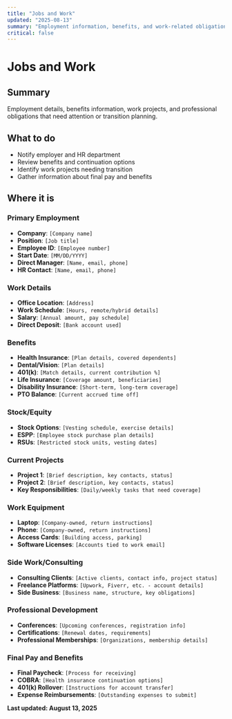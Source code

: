 ```yaml
---
title: "Jobs and Work"
updated: "2025-08-13"
summary: "Employment information, benefits, and work-related obligations"
critical: false
---
```


# Jobs and Work

## Summary

Employment details, benefits information, work projects, and professional obligations that need attention or transition planning.

## What to do

- Notify employer and HR department
- Review benefits and continuation options
- Identify work projects needing transition
- Gather information about final pay and benefits

## Where it is

### Primary Employment
- **Company**: `[Company name]`
- **Position**: `[Job title]`
- **Employee ID**: `[Employee number]`
- **Start Date**: `[MM/DD/YYYY]`
- **Direct Manager**: `[Name, email, phone]`
- **HR Contact**: `[Name, email, phone]`

### Work Details
- **Office Location**: `[Address]`
- **Work Schedule**: `[Hours, remote/hybrid details]`
- **Salary**: `[Annual amount, pay schedule]`
- **Direct Deposit**: `[Bank account used]`

### Benefits
- **Health Insurance**: `[Plan details, covered dependents]`
- **Dental/Vision**: `[Plan details]`
- **401(k)**: `[Match details, current contribution %]`
- **Life Insurance**: `[Coverage amount, beneficiaries]`
- **Disability Insurance**: `[Short-term, long-term coverage]`
- **PTO Balance**: `[Current accrued time off]`

### Stock/Equity
- **Stock Options**: `[Vesting schedule, exercise details]`
- **ESPP**: `[Employee stock purchase plan details]`
- **RSUs**: `[Restricted stock units, vesting dates]`

### Current Projects
- **Project 1**: `[Brief description, key contacts, status]`
- **Project 2**: `[Brief description, key contacts, status]`
- **Key Responsibilities**: `[Daily/weekly tasks that need coverage]`

### Work Equipment
- **Laptop**: `[Company-owned, return instructions]`
- **Phone**: `[Company-owned, return instructions]`
- **Access Cards**: `[Building access, parking]`
- **Software Licenses**: `[Accounts tied to work email]`

### Side Work/Consulting
- **Consulting Clients**: `[Active clients, contact info, project status]`
- **Freelance Platforms**: `[Upwork, Fiverr, etc. - account details]`
- **Side Business**: `[Business name, structure, key obligations]`

### Professional Development
- **Conferences**: `[Upcoming conferences, registration info]`
- **Certifications**: `[Renewal dates, requirements]`
- **Professional Memberships**: `[Organizations, membership details]`

### Final Pay and Benefits
- **Final Paycheck**: `[Process for receiving]`
- **COBRA**: `[Health insurance continuation options]`
- **401(k) Rollover**: `[Instructions for account transfer]`
- **Expense Reimbursements**: `[Outstanding expenses to submit]`

**Last updated: August 13, 2025**

